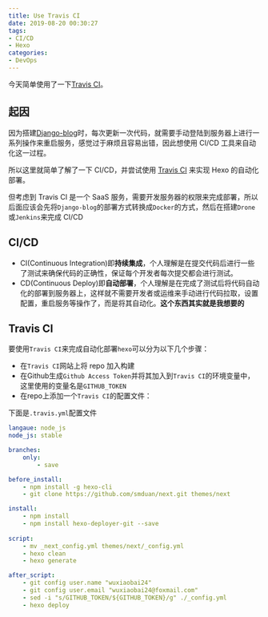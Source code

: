 ```yaml
---
title: Use Travis CI
date: 2019-08-20 00:30:27
tags:
- CI/CD
- Hexo
categories:
- DevOps
---
```


今天简单使用了一下[Travis CI](https://travis-ci.org)。

## 起因

因为搭建[Django-blog](https://github.com/wuxiaobai24/django-blog)时，每次更新一次代码，就需要手动登陆到服务器上进行一系列操作来重启服务，感觉过于麻烦且容易出错，因此想使用 CI/CD 工具来自动化这一过程。

所以这里就简单了解了一下 CI/CD，并尝试使用 [Travis CI](https://travis-ci.org) 来实现 Hexo 的自动化部署。

但考虑到 Travis CI 是一个 SaaS 服务，需要开发服务器的权限来完成部署，所以后面应该会先将`Django-blog`的部署方式转换成`Docker`的方式，然后在搭建`Drone`或`Jenkins`来完成 CI/CD

## CI/CD

- CI(Continuous Integration)即**持续集成**，个人理解是在提交代码后进行一些了测试来确保代码的正确性，保证每个开发者每次提交都会进行测试。
- CD(Continuous Deploy)即**自动部署**，个人理解是在完成了测试后将代码自动化的部署到服务器上，这样就不需要开发者或运维来手动进行代码拉取，设置配置，重启服务等操作了，而是将其自动化。**这个东西其实就是我想要的**

## Travis CI

要使用`Travis CI`来完成自动化部署`hexo`可以分为以下几个步骤：

- 在`Travis CI`网站上将 repo 加入构建
- 在Github生成`Github Access Token`并将其加入到`Travis CI`的环境变量中，这里使用的变量名是`GITHUB_TOKEN`
- 在repo上添加一个`Travis CI`的配置文件：

下面是`.travis.yml`配置文件

```yaml
langaue: node_js
node_js: stable

branches:
    only:
        - save

before_install:
    - npm install -g hexo-cli
    - git clone https://github.com/smduan/next.git themes/next

install:
    - npm install
    - npm install hexo-deployer-git --save
    
script:
    - mv _next_config.yml themes/next/_config.yml
    - hexo clean
    - hexo generate

after_script:
    - git config user.name "wuxiaobai24"
    - git config user.email "wuxiaobai24@foxmail.com"
    - sed -i "s/GITHUB_TOKEN/${GITHUB_TOKEN}/g" ./_config.yml
    - hexo deploy
```

